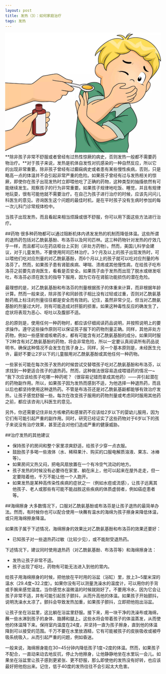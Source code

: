 ```yaml
---
layout: post
title: 发热（3）：如何家庭治疗
tags: 发热
---
```

![家庭治疗](images/w4.jpg)
**除非孩子非常不舒服或者曾经有过热性惊厥的病史，否则发热一般都不需要药物治疗。**对于孩子来说，发热是机体自发性对抗感染的一种自然反应，所以它的出现非常重要。除非孩子曾经有过癫痫病史或者患有某些慢性疾病，否则，只是略高一点的体温并不会引起非常严重的危险。如果孩子曾经有过与发热相关的惊厥，即使你在孩子出现发热时立即喂他吃了正确的药物，这种类型的抽搐依然有可能继续发生。观察孩子的行为非常重要。如果孩子规律地吃饭、睡觉，并且有规律地玩耍，很有可能他就不需要治疗。在自己为孩子进行治疗的时候，应该先问问儿科医生的意见。咨询医生这个问题的最佳时机，是在平时孩子没有生病时参加的每一次儿科门诊常规体检中。

当孩子出现发热，而且看起来相当烦躁或很不舒服，你可以用下面这些方法进行治疗。

##药物
很多种药物都可以通过阻断机体内诱发发热的机制而降低体温。这些所谓的退热药包括对乙酰氨基酚、布洛芬以及阿司匹林。这三种药物针对发热的疗效几乎一样，而且都可以在药店柜台上买到（非处方药物）。然而，美国儿科学会建议，对于儿童发热，不要使用阿司匹林治疗。3个月及以上的孩子出现发热时，可以喂他们吃对应剂量的对乙酰氨基酚，而6个月以上的孩子就可以吃对应剂量的布洛芬了。然而，如果孩子患有肾脏疾病、哮喘、溃疡或其他慢性病，在给孩子吃布洛芬之前要先咨询医生，看看是否安全。如果孩子由于发热而出现了脱水或继发呕吐，布洛芬必须在医生的指导下服用，因为它存在肾脏功能损伤的潜在危险。

最理想的是，对乙酰氨基酚和布洛芬的剂量根据孩子的体重来计算，而非根据年龄计算。然而一般来说，除非孩子和同龄孩子相比没有过轻或过重，否则对乙酰氨基酚药瓶上标注的剂量往往都是安全而有效的。记住，虽然非常少见，但当对乙酰氨基酚的剂量过大时，则有可能造成对肝脏的损害。如果这种毒性反应的确发生了，症状将表现为恶心、呕吐以及腹部不适。

总的原则是，使用任何一种药物时，都应该仔细阅读药品说明，并按照说明上的要求操作。遵守这些操作原则可以保证孩子服下的药物剂量正确。同样，其他非处方药物，例如一些感冒或咳嗽药水，都有可能含有对乙酰氨基酚的成分。如果同时服下2种含有对乙酰氨基酚的药物，将会非常危险，所以一定要认真阅读所有药品说明书，确保这种情况不会发生在孩子身上。同样，另一个基本原则是，未经医生允许，最好不要让2岁以下的儿童服用对乙酰氨基酚或其他任何一种药物。

一些家长可能在每次孩子发热的时候尝试交替喂孩子吃对乙酰氨基酚和布洛芬，以求找到一种更适合孩子的退热药。然而，这种做法很容易造成喂错药的情况一~ “我下次应该给孩子吃哪一种药呢？（很容易记错而拿成其他药）——并引起潜在的药物副作用。所以，如果孩子因为发热而感到不适，为他选择一种退热药，而且以后也都坚持使用这种退热药。不管是布洛芬还是对乙酰氨基鼢都能够有效治疗发热，让孩子感觉舒服一些。每次在改变孩子服用的药物剂量或考虑同时服用其他药之前，都应该咨询儿科医生的意见。

另外，你还需要记住非处方咳嗽药和感冒药不应该给2岁以下的婴幼儿服用，因为它们有可能引起严重的副作用。同时，研究已经证实了这些药物对于6岁以下的孩子来说没有治疗效果，甚至还会对他们造成严重的健康威胁。

##治疗发热的其他建议
* 保持孩子的房间和整个家里凉爽舒适，给孩子少穿一点衣服。
* 鼓励孩子多喝一些液体（水、稀释果汁、购买的口服电解质溶液、果冻、冰棒等）。
* 如果房间又热又闷，把电风扇放置在一个有冷空气流动的地方。
* 孩子发热的时候没有必要待在家里、躺在床上，他可以起来在屋外走走，但一定要陪着他，千万不能让他一个人跑开。
* 如果发热是某种高传染性疾病的症状之一（例如水痘或流感），让孩子远离其他孩子、老人或那些有可能不能战胜这些疾病的体质虚弱者，例如癌症患者等。

##海绵擦身
大多数情况下，口服对乙酰氨基酚或布洛芬是让孩子退热的最简单办法。然而，有时候你也可以配合使用一块蘸有温水的海绵为孩子擦身来降低体温，或只用海绵擦身降温。

如果孩子属于下述情况，海绵擦身的效果比对乙酰氨基酚和布洛芬的效果还要好：
* 已知孩子对一些退热药过敏（比较少见），或不能耐受退热药。

下述情况下，建议同时使用退热药（对乙酰氨基酚、布洛芬等）和海绵擦身法：
* 发热让孩子非常不适。
* 孩子出现了呕吐，药物有可能无法进入到他的胃内。

给孩子用海绵擦身的时候，把他放在平时用的浴盆（浴缸）里，放上3~5厘米深的温水（29.4度~32.2度）。如果你没有可以测量洗澡水的温度计，可以用你的手背或手腕来感觉温度。当你感觉水温微温的时候就刚好了。不要用冷水，因为它会让孩子非常不适，并有可能引起孩子颤抖，从而升高他的体温。如果孩子开始颤抖，说明洗澡水太凉了。颤抖会导致发热加重，如果孩子颤抖，立即把他抱出浴盆。

让孩子坐在浴盆里，这比躺在浴盆里舒服。接下来，用一块干净的洗澡布或海绵，蘸一些水淋到孩子的身体、胳膊和腿上。这些水将会带着孩子的体温蒸发，从而使他的体温降下来。保持室内温度在24度，并坚持一直为孩子擦身，直到他的体温降到可以接受的范围。千万不要在水里放酒精，它有可能被孩子的皮肤吸收或被呼吸系统吸入，从而引起严重的问题，例如昏迷。 

一般来说，海绵擦身能在30~45分钟内降低孩子1度~2度的体温。然而，如果孩子不配合，一直动来动去地反抗，停止为他擦身，让他静静地坐在水里玩一会儿。如果坐在浴盆里让孩子感到更紧张、更不舒服，那么即使他的发热没有好转，也应该最好把他抱出来。记住，低于40度的发热往往不会引起太大危害。

